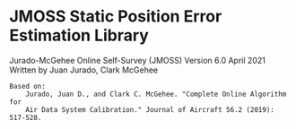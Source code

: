 # JMOSS Static Position Error Estimation Library
Jurado-McGehee Online Self-Survey (JMOSS)
Version 6.0
April 2021
Written by Juan Jurado, Clark McGehee

    Based on:
        Jurado, Juan D., and Clark C. McGehee. "Complete Online Algorithm for
        Air Data System Calibration." Journal of Aircraft 56.2 (2019): 517-528.
